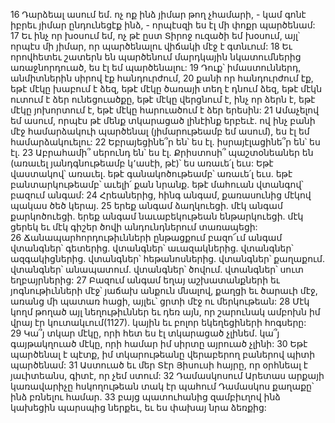 16 Դարձեալ ասում եմ. ոչ ոք ինձ յիմար թող չհամարի, - կամ գոնէ իբրեւ յիմար ընդունեցէք ինձ, - որպէսզի ես էլ մի փոքր պարծենամ: 17 Եւ ինչ որ խօսում եմ, ոչ թէ ըստ Տիրոջ ուզածի եմ խօսում, այլ՝ որպէս մի յիմար, որ պարծենալու վիճակի մէջ է գտնւում: 18 Եւ որովհետեւ շատերն են պարծենում մարդկային նկատումներից առաջնորդուած, ես էլ եմ պարծենալու: 19 Դուք՝ իմաստուններդ, անմիտներին սիրով էք հանդուրժում, 20 քանի որ հանդուրժում էք, եթէ մէկը խաբում է ձեզ, եթէ մէկը ծառայի տեղ է դնում ձեզ, եթէ մէկն ուտում է ձեր ունեցուածքը, եթէ մէկը վերցնում է, ինչ որ ձերն է, եթէ մէկը յոխորտում է, եթէ մէկը հարուածում է ձեր երեսին: 21 Ամաչելով եմ ասում, որպէս թէ մենք տկարացած լինէինք երբեւէ. ով ինչ բանի մէջ համարձակուի պարծենալ (յիմարութեամբ եմ ասում), ես էլ եմ համարձակուելու: 22 Եբրայեցինե՞ր են՝ ես էլ. իսրայէլացինե՞ր են՝ ես էլ. 23 Աբրահամի՞ սերունդ են՝ ես էլ. Քրիստոսի՞ պաշտօնեաներ են (առաւել յանդգնութեամբ կ՚ասէի, թէ)՝ ես առաւե՛լ եւս: Եթէ վաստակով՝ առաւել. եթէ գանակոծութեամբ՝ առաւե՛լ եւս. եթէ բանտարկութեամբ՝ աւելի՛ քան նրանք. եթէ մահուան վտանգով՝ բազում անգամ: 24 Հրեաներից, հինգ անգամ, քառասունից մէկով պակաս ծեծ կերայ. 25 երեք անգամ ձաղկուեցի. մէկ անգամ քարկոծուեցի. երեք անգամ նաւաբեկութեան ենթարկուեցի. մէկ ցերեկ եւ մէկ գիշեր ծովի անդունդներում տառապեցի: 26 Ճանապարհորդութիւնների ընթացքում բազո՜ւմ անգամ վտանգներ՝ գետերից. վտանգներ՝ աւազակներից. վտանգներ՝ ազգակիցներից. վտանգներ՝ հեթանոսներից. վտանգներ՝ քաղաքում. վտանգներ՝ անապատում. վտանգներ՝ ծովում. վտանգներ՝ սուտ եղբայրներից: 27 Բազում անգամ եղայ աշխատանքների եւ յոգնութիւնների մէջ՝ յաճախ անքուն մնալով, քաղցի եւ ծարաւի մէջ, առանց մի պատառ հացի, այլեւ՝ ցրտի մէջ ու մերկութեան: 28 Մէկ կողմ թողած այլ նեղութիւններ եւ դեռ այն, որ շարունակ ամբոխն իմ վրայ էր կուտակւում(1127). կային եւ բոլոր եկեղեցիների հոգսերը: 29 Կա՞յ տկար մէկը, որի հետ ես էլ տկարացած չլինեմ. կա՞յ գայթակղուած մէկը, որի համար իմ սիրտը այրուած չլինի:
30 Եթէ պարծենալ է պէտք, իմ տկարութեանը վերաբերող բաներով պիտի պարծենամ: 31 Աստուած եւ մեր Տէր Յիսուսի հայրը, որ օրհնեալ է յաւիտեանս, գիտէ, որ չեմ ստում: 32 Դամասկոսում Արետաս արքայի կառավարիչը հսկողութեան տակ էր պահում Դամասկոս քաղաքը՝ ինձ բռնելու համար. 33 բայց պատուհանից զամբիւղով ինձ կախեցին պարսպից ներքեւ, եւ ես փախայ նրա ձեռքից:
